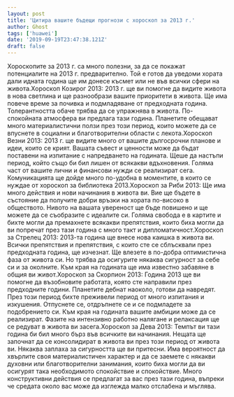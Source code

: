 ```yaml
---
layout: post
title: 'Цитира вашите бъдещи прогнози с хороскоп за 2013 г.'
author: Ghost
tags: ['huawei']
date: '2019-09-19T23:47:38.121Z'
draft: false
---
```


Хороскопите за 2013 г. са много полезни, за да се покажат потенциалите на 2013 г. предварително. Той е готов да уведоми хората дали идната година ще им донесе късмет или не във всички сфери на живота.Хороскоп Козирог 2013: 2013 г. ще ви помогне да видите живота в нова светлина и ще разнообрази вашите приоритети в живота. Ще има повече време за почивка и подмладяване от предходната година. Толерантността обаче трябва да се упражнява в живота. По-спокойната атмосфера ви предлага тази година. Планетите обещават много материалистични ползи през този период, които можете да се впуснете в социални и благотворителни области с лекота.Хороскоп Везни 2013: 2013 г. ще видите много от вашите дългосрочни планове и идеи, които се крият. Вашата съвест и ценности може да бъдат поставени на изпитание с напредването на годината. Щеше да настъпи период, който също би бил лишен от всякакви вдъхновения. Голяма част от вашите лични и финансови нужди се реализират сега. Комуникацията ще дойде много по-удобна в моментите, в които се нуждае от хороскоп за библиотека 2013.Хороскоп за Риби 2013: Ще има много действия и нови начинания в живота ви. Вие ще бъдете в състояние да получите добри връзки на хората по-високо в обществото. Нивото на вашата увереност ще бъде повишено и ще можете да се съобразите с идеалите си. Голяма свобода е в картите и бихте могли да премахнете всякакви препятствия, които биха могли да ви попречат през тази година с много такт и дипломатичност.Хороскоп за Стрелец 2013: 2013-та година ще внесе нова каишка в живота ви. Всички препятствия и препятствия, с които сте се сблъсквали през предходната година, ще изчезнат. Ще влезете в по-добра оптимистична фаза от живота си. Но трябва да осигурите някаква сигурност за себе си и за околните. Към края на годината ще има известно забавяне в общия ви живот.Хороскоп за Скорпион 2013: Година 2013 ще ви помогне да възобновите работата, която сте направили през предходните години. Планетите дебнат наоколо, готови да навредят. През този период бихте преживели период от много изпитания и изкушения. Отпуснете се, отдръпнете се и се подмладете за подобрението си. Към края на годината вашите амбиции може да се реализират. Фазите на интензивно работно налягане и релаксация ще се редуват в живота ви засега.Хороскоп за Дева 2013: Темпът ви тази година би бил много бърз във всичките ви начинания. Нещата ще започнат да се консолидират в живота ви през този период от живота ви. Някаква заплаха за сигурността ще ви притесни. Има вероятност да хвърлите своя материалистичен характер и да се заемете с някакви духовни или благотворителни занимания, които биха могли да ви осигурят така необходимото спокойствие и спокойствие. Много конструктивни действия се предлагат за вас през тази година, въпреки че средата около вас може да изглежда малко отслабена и мъглява.
